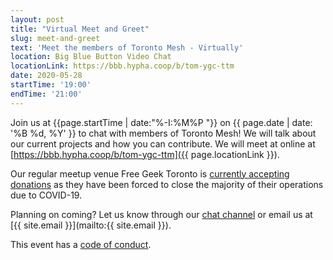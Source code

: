 ```yaml
---
layout: post
title: "Virtual Meet and Greet"
slug: meet-and-greet
text: 'Meet the members of Toronto Mesh - Virtually'
location: Big Blue Button Video Chat
locationLink: https://bbb.hypha.coop/b/tom-ygc-ttm
date: 2020-05-28
startTime: '19:00'
endTime: '21:00'
---
```


Join us at {{page.startTime | date:"%-I:%M%P "}} on {{ page.date | date: '%B %d, %Y' }} to chat with members of Toronto Mesh! We will talk about our current projects and how you can contribute. We will meet at online at [https://bbb.hypha.coop/b/tom-ygc-ttm]({{ page.locationLink }}).

Our regular meetup venue Free Geek Toronto is [currently accepting donations](https://www.freegeektoronto.org/donate/) as they have been forced to close the majority of their operations due to COVID-19.

Planning on coming? Let us know through our [chat channel](https://chat.tomesh.net/#/room/#tomesh:tomesh.net) or email us at [{{ site.email }}](mailto:{{ site.email }}).

This event has a [code of conduct](/code-of-conduct/).

